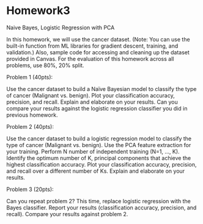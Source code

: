 # Homework3
Naive Bayes, Logistic Regression with PCA


In this homework, we will use the cancer dataset. (Note: You can use the built-in function from ML libraries for gradient descent, training, and validation.) Also, sample code for accessing and cleaning up the dataset provided in Canvas. For the evaluation of this homework across all problems, use 80%, 20% split.

 

Problem 1 (40pts):

Use the cancer dataset to build a Naïve Bayesian model to classify the type of cancer (Malignant vs. benign). Plot your classification accuracy, precision, and recall. Explain and elaborate on your results. Can you compare your results against the logistic regression classifier you did in previous homework.

 

Problem 2 (40pts):

Use the cancer dataset to build a logistic regression model to classify the type of cancer (Malignant vs. benign). Use the PCA feature extraction for your training. Perform N number of independent training (N=1, …, K). Identify the optimum number of K, principal components that achieve the highest classification accuracy. Plot your classification accuracy, precision, and recall over a different number of Ks. Explain and elaborate on your results.

 

Problem 3 (20pts):

Can you repeat problem 2? This time, replace logistic regression with the Bayes classifier. Report your results (classification accuracy, precision, and recall). Compare your results against problem 2.
